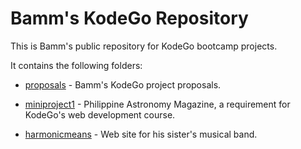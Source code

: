 # Bamm's KodeGo Repository

This is Bamm's public repository for KodeGo bootcamp projects.

It contains the following folders:

* [proposals](proposals/) - Bamm's KodeGo project proposals.

* [miniproject1](miniproject1/) - Philippine Astronomy Magazine, a requirement for KodeGo's web development course.

* [harmonicmeans](harmonicmeans/) - Web site for his sister's musical band.

